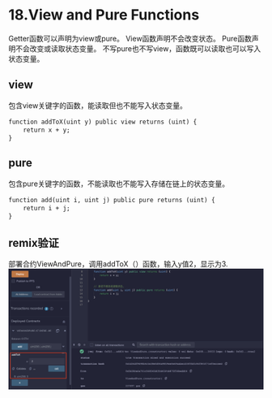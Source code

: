 # 18.View and Pure Functions
Getter函数可以声明为view或pure。
View函数声明不会改变状态。
Pure函数声明不会改变或读取状态变量。
不写pure也不写view，函数既可以读取也可以写入状态变量。

## view
包含view关键字的函数，能读取但也不能写入状态变量。
```solidity
function addToX(uint y) public view returns (uint) {
    return x + y;
}
```

## pure
包含pure关键字的函数，不能读取也不能写入存储在链上的状态变量。
```solidity
function add(uint i, uint j) public pure returns (uint) {
    return i + j;
}
```
## remix验证
部署合约ViewAndPure，调用addToX（）函数，输入y值2，显示为3.
![18-1.png](./img/18-1.png)
